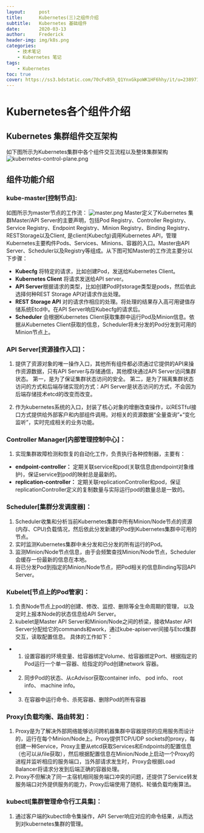 ```yaml
---
layout:     post
title:      Kubernetes(三)之组件介绍
subtitle:   Kubernetes 基础组件
date:       2020-03-13
author:     Frederick
header-img: img/k8s.png
categories:
    - 技术笔记
    - Kubernetes 笔记
tags:
    - Kubernetes
toc: true
cover: https://ss3.bdstatic.com/70cFv8Sh_Q1YnxGkpoWK1HF6hhy/it/u=2389716159,3815266060&fm=26&gp=0.jpg
---
```


# Kubernetes各个组件介绍


## Kubernetes 集群组件交互架构

如下图所示为Kubernetes集群中各个组件交互流程以及整体集群架构    
![kubernetes-control-plane.png](https://upload-images.jianshu.io/upload_images/17904159-fb8a24a90c9faeaa.png?imageMogr2/auto-orient/strip%7CimageView2/2/w/1240)



## 组件功能介绍

### kube-master[控制节点]:

如图所示为master节点的工作流：
![master.png](https://upload-images.jianshu.io/upload_images/17904159-79a056a93b8b6f6e.png?imageMogr2/auto-orient/strip%7CimageView2/2/w/1240)
Master定义了Kubernetes 集群Master/API Server的主要声明，包括Pod Registry、Controller Registry、Service Registry、Endpoint Registry、Minion Registry、Binding Registry、RESTStorage以及Client, 是client(Kubecfg)调用Kubernetes API，管理Kubernetes主要构件Pods、Services、Minions、容器的入口。Master由API Server、Scheduler以及Registry等组成。从下图可知Master的工作流主要分以下步骤：

- **Kubecfg** 将特定的请求，比如创建Pod，发送给Kubernetes Client。
- **Kubernetes Client** 将请求发送给API server。
- **API Server**根据请求的类型，比如创建Pod时storage类型是pods，然后依此选择何种REST Storage API对请求作出处理。
- **REST Storage API** 对的请求作相应的处理。将处理的结果存入高可用键值存储系统Etcd中。在API Server响应Kubecfg的请求后。
- **Scheduler** 会根据Kubernetes Client获取集群中运行Pod及Minion信息。依据从Kubernetes Client获取的信息，Scheduler将未分发的Pod分发到可用的Minion节点上。


### API Server[资源操作入口]：

1. 提供了资源对象的唯一操作入口，其他所有组件都必须通过它提供的API来操作资源数据，只有API Server与存储通信，其他模块通过API Server访问集群状态。
第一，是为了保证集群状态访问的安全。
第二，是为了隔离集群状态访问的方式和后端存储实现的方式：API Server是状态访问的方式，不会因为后端存储技术etcd的改变而改变。

2. 作为kubernetes系统的入口，封装了核心对象的增删改查操作，以RESTful接口方式提供给外部客户和内部组件调用。对相关的资源数据“全量查询”+“变化监听”，实时完成相关的业务功能。

### Controller Manager[内部管理控制中心]：

1. 实现集群故障检测和恢复的自动化工作，负责执行各种控制器，主要有：
- **endpoint-controller：** 定期关联service和pod(关联信息由endpoint对象维护)，保证service到pod的映射总是最新的。
- **replication-controller：** 定期关联replicationController和pod，保证replicationController定义的复制数量与实际运行pod的数量总是一致的。

### Scheduler[集群分发调度器]：

1. Scheduler收集和分析当前Kubernetes集群中所有Minion/Node节点的资源(内存、CPU)负载情况，然后依此分发新建的Pod到Kubernetes集群中可用的节点。
2. 实时监测Kubernetes集群中未分发和已分发的所有运行的Pod。
3. 监测Minion/Node节点信息，由于会频繁查找Minion/Node节点，Scheduler会缓存一份最新的信息在本地。
4. 将已分发Pod到指定的Minion/Node节点，把Pod相关的信息Binding写回API Server。

### Kubelet[节点上的Pod管家]：

1. 负责Node节点上pod的创建、修改、监控、删除等全生命周期的管理，
以及定时上报本Node的状态信息给API Server。
2. kubelet是Master API Server和Minion/Node之间的桥梁，接收Master API Server分配给它的commands和work，通过kube-apiserver间接与Etcd集群交互，读取配置信息。
具体的工作如下：

- 1) 设置容器的环境变量、给容器绑定Volume、给容器绑定Port、根据指定的Pod运行一个单一容器、给指定的Pod创建network 容器。

- 2) 同步Pod的状态、从cAdvisor获取container info、 pod info、 root info、 machine info。

- 3) 在容器中运行命令、杀死容器、删除Pod的所有容器

### Proxy[负载均衡、路由转发]：

1. Proxy是为了解决外部网络能够访问跨机器集群中容器提供的应用服务而设计的，运行在每个Minion/Node上。Proxy提供TCP/UDP sockets的proxy，每创建一种Service，Proxy主要从etcd获取Services和Endpoints的配置信息（也可以从file获取），然后根据配置信息在Minion/Node上启动一个Proxy的进程并监听相应的服务端口，当外部请求发生时，Proxy会根据Load Balancer将请求分发到后端正确的容器处理。
3. Proxy不但解决了同一主宿机相同服务端口冲突的问题，还提供了Service转发服务端口对外提供服务的能力，Proxy后端使用了随机、轮循负载均衡算法。

### kubectl[集群管理命令行工具集]：

1. 通过客户端的kubectl命令集操作，API Server响应对应的命令结果，从而达到对kubernetes集群的管理。